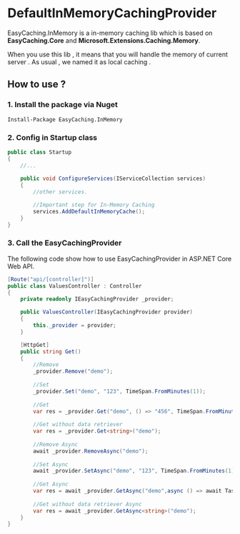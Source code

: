 # DefaultInMemoryCachingProvider

EasyCaching.InMemory is a in-memory caching lib which is based on **EasyCaching.Core** and **Microsoft.Extensions.Caching.Memory**.

When you use this lib , it means that you will handle the memory of current server . As usual , we named it as local caching .

## How to use ?

### 1. Install the package via Nuget

```
Install-Package EasyCaching.InMemory
```

### 2. Config in Startup class

```csharp
public class Startup
{
    //...
    
    public void ConfigureServices(IServiceCollection services)
    {
        //other services.

        //Important step for In-Memory Caching
        services.AddDefaultInMemoryCache(); 
    }
}
```

### 3. Call the EasyCachingProvider

The following code show how to use EasyCachingProvider in ASP.NET Core Web API.

```csharp
[Route("api/[controller]")]
public class ValuesController : Controller
{
    private readonly IEasyCachingProvider _provider;

    public ValuesController(IEasyCachingProvider provider)
    {
        this._provider = provider;
    }

    [HttpGet]
    public string Get()
    {
        //Remove
        _provider.Remove("demo");
        
        //Set
        _provider.Set("demo", "123", TimeSpan.FromMinutes(1));
            
        //Get
        var res = _provider.Get("demo", () => "456", TimeSpan.FromMinutes(1));
        
        //Get without data retriever
        var res = _provider.Get<string>("demo");
        
        //Remove Async
        await _provider.RemoveAsync("demo");
           
        //Set Async
        await _provider.SetAsync("demo", "123", TimeSpan.FromMinutes(1));   
            
        //Get Async    
        var res = await _provider.GetAsync("demo",async () => await Task.FromResult("456"), TimeSpan.FromMinutes(1));   
        
        //Get without data retriever Async
        var res = await _provider.GetAsync<string>("demo");
    }
}
```
